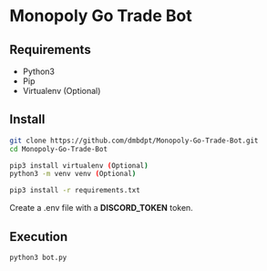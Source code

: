 # Monopoly Go Trade Bot

## Requirements

- Python3
- Pip
- Virtualenv (Optional)

## Install

```sh
git clone https://github.com/dmbdpt/Monopoly-Go-Trade-Bot.git
cd Monopoly-Go-Trade-Bot

pip3 install virtualenv (Optional)
python3 -m venv venv (Optional)

pip3 install -r requirements.txt 
```

Create a .env file with a **DISCORD_TOKEN** token.

## Execution

```sh
python3 bot.py
```